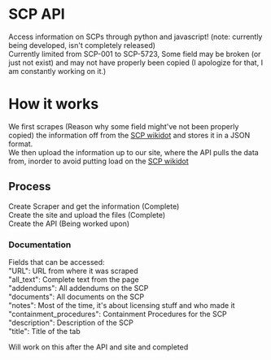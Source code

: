 # SCP API
Access information on SCPs through python and javascript! (note: currently being developed, isn't completely released)  
Currently limited from SCP-001 to SCP-5723, Some field may be broken (or just not exist) and may not have properly been copied (I apologize for that, I am constantly working on it.)  

# How it works
We first scrapes (Reason why some field might've not been properly copied) the information off from the [SCP wikidot](https://scp-wiki.wikidot.com/) and stores it in a JSON format.  
We then upload the information up to our site, where the API pulls the data from, inorder to avoid putting load on the [SCP wikidot](https://scp-wiki.wikidot.com/)  

## Process
Create Scraper and get the information (Complete)  
Create the site and upload the files (Complete)  
Create the API (Being worked upon)

### Documentation
  Fields that can be accessed:  
    "URL": URL from where it was scraped  
    "all_text": Complete text from the page  
    "addendums": All addendums on the SCP  
    "documents": All documents on the SCP  
    "notes": Most of the time, it's about licensing stuff and who made it  
    "containment_procedures": Containment Procedures for the SCP  
    "description": Description of the SCP  
    "title": Title of the tab  
    
  Will work on this after the API and site and completed
